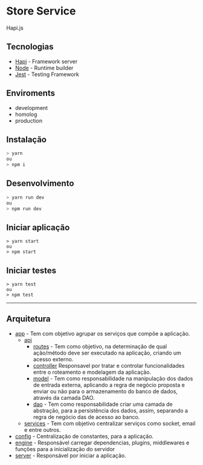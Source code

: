 # Store Service
Hapi.js

## Tecnologias

* [Hapi](https://hapi.dev/) - Framework server
* [Node](https://nodejs.org/en/) - Runtime builder
* [Jest](https://jestjs.io/en/) - Testing Framework

## Enviroments

* development
* homolog
* production

## Instalação

```bash
> yarn
ou
> npm i
```

## Desenvolvimento

```bash
> yarn run dev
ou
> npm run dev
```

## Iniciar aplicação

```
> yarn start
ou
> npm start
```

## Iniciar testes

```
> yarn test
ou
> npm test
```


***

## Arquitetura

* [app](./app) - Tem com objetivo agrupar os serviços que compõe a aplicação.
  * [api](./app/api)
    * [routes](./app/main/routes.js) - Tem como objetivo, na determinação de qual ação/método deve ser executado na aplicação, criando um acesso externo.
    * [controller]() Responsavel por tratar e controlar funcionalidades entre o roteamento e modelagem da aplicação.
    * [model](./examples/model.js) - Tem como responsabilidade na manipulação dos dados de entrada externa, aplicando a regra de negócio proposta e enviar ou não para o armazenamento do banco de dados, através da camada DAO.
    * [dao](./examples/dao.js) - Tem como responsabilidade criar uma camada de abstração, para a persistência dos dados, assim, separando a regra de negócio das de acesso ao banco.
  * [services](./app/api/services) - Tem com objetivo centralizar serviços como socket, email e entre outros.
* [config](./config.js) - Centralização de constantes, para a aplicação.
* [engine](./engine/) - Responsável carregar dependencias, plugins, middlewares e funções para a inicialização do servidor
* [server](./server.js) - Responsável por iniciar a aplicação.
